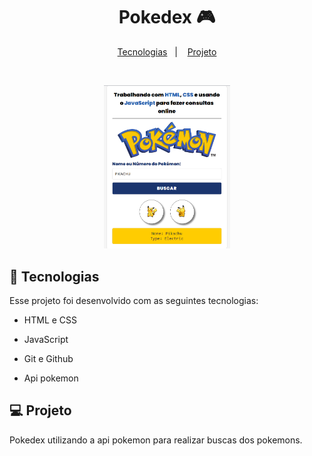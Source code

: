 <h1 align="center"> Pokedex 🎮 </h1>
<p align="center">
</p>
<p align="center">
  <a href="#-tecnologias">Tecnologias</a>&nbsp;&nbsp;&nbsp;|&nbsp;&nbsp;&nbsp;
  <a href="#-projeto">Projeto</a>
</p>
<br>
<p align="center">
  <img alt="pokedex" src=".github/preview.png" width="40%">
</p>

## 🚀 Tecnologias
Esse projeto foi desenvolvido com as seguintes tecnologias:

- HTML e CSS

- JavaScript

- Git e Github

- Api pokemon

## 💻 Projeto

Pokedex utilizando a api pokemon para realizar buscas dos pokemons.
